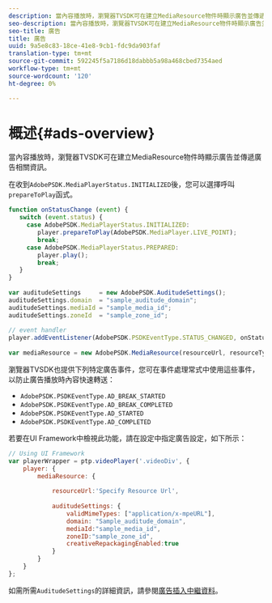 ```yaml
---
description: 當內容播放時，瀏覽器TVSDK可在建立MediaResource物件時顯示廣告並傳遞廣告相關資訊。
seo-description: 當內容播放時，瀏覽器TVSDK可在建立MediaResource物件時顯示廣告並傳遞廣告相關資訊。
seo-title: 廣告
title: 廣告
uuid: 9a5e8c83-18ce-41e8-9cb1-fdc9da903faf
translation-type: tm+mt
source-git-commit: 592245f5a7186d18dabbb5a98a468cbed7354aed
workflow-type: tm+mt
source-wordcount: '120'
ht-degree: 0%

---
```



# 概述{#ads-overview}

當內容播放時，瀏覽器TVSDK可在建立MediaResource物件時顯示廣告並傳遞廣告相關資訊。

在收到`AdobePSDK.MediaPlayerStatus.INITIALIZED`後，您可以選擇呼叫`prepareToPlay`函式。

```js
function onStatusChange (event) { 
   switch (event.status) { 
     case AdobePSDK.MediaPlayerStatus.INITIALIZED: 
        player.prepareToPlay(AdobePSDK.MediaPlayer.LIVE_POINT); 
        break; 
     case AdobePSDK.MediaPlayerStatus.PREPARED: 
        player.play(); 
        break; 
   } 
} 
 
var auditudeSettings     = new AdobePSDK.AuditudeSettings(); 
auditudeSettings.domain  = "sample_auditude_domain"; 
auditudeSettings.mediaId = "sample_media_id"; 
auditudeSettings.zoneId  = "sample_zone_id"; 
 
// event handler 
player.addEventListener(AdobePSDK.PSDKEventType.STATUS_CHANGED, onStatusChange); 
 
var mediaResource = new AdobePSDK.MediaResource(resourceUrl, resourceType, auditudeSettings, false);
```

瀏覽器TVSDK也提供下列特定廣告事件，您可在事件處理常式中使用這些事件，以防止廣告播放時內容快速轉送：

* `AdobePSDK.PSDKEventType.AD_BREAK_STARTED`
* `AdobePSDK.PSDKEventType.AD_BREAK_COMPLETED`
* `AdobePSDK.PSDKEventType.AD_STARTED`
* `AdobePSDK.PSDKEventType.AD_COMPLETED`

若要在UI Framework中檢視此功能，請在設定中指定廣告設定，如下所示：

```js
// Using UI Framework 
var playerWrapper = ptp.videoPlayer('.videoDiv', { 
    player: { 
        mediaResource: { 
 
            resourceUrl:'Specify Resource Url', 
 
            auditudeSettings: { 
                validMimeTypes: ["application/x-mpeURL"], 
                domain: "Sample_auditude_domain", 
                mediaId:"sample_media_id", 
                zoneID:"sample_zone_id", 
                creativeRepackagingEnabled:true 
            } 
        } 
    } 
}; 
```

如需所需`AuditudeSettings`的詳細資訊，請參閱[廣告插入中繼資料](../../ad-insertion/ad-insertion-metadata/c-psdk-browser-tvsdk-2.4-ad-insertion-metadata.md)。
